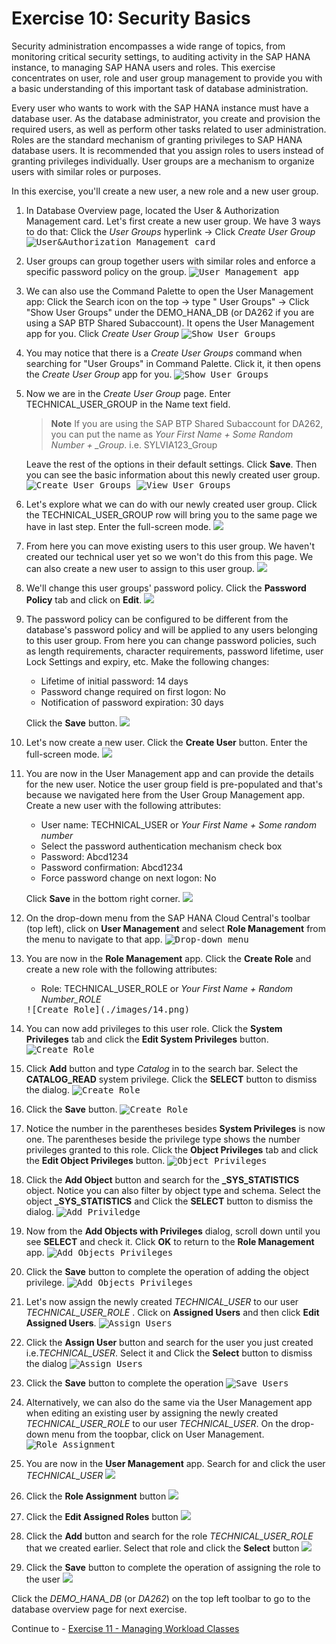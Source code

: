 # Exercise 10: Security Basics
Security administration encompasses a wide range of topics, from monitoring critical security settings, to auditing activity in the SAP HANA instance, to managing SAP HANA users and roles. This exercise concentrates on user, role and user group management to provide you with a basic understanding of this important task of database administration.

Every user who wants to work with the SAP HANA instance must have a database user. As the database administrator, you create and provision the required users, as well as perform other tasks related to user administration. Roles are the standard mechanism of granting privileges to SAP HANA database users. It is recommended that you assign roles to users instead of granting privileges individually. User groups are a mechanism to organize users with similar roles or purposes.

In this exercise, you'll create a new user, a new role and a new user group.

1. In Database Overview page, located the User & Authorization Management card.  Let's first create a new user group. We have 3 ways to do that: Click the *User Groups* hyperlink -> Click *Create User Group*
    <kbd>
    ![User&Authorization Management card](./images/1.png)
    </kbd>
    
2. User groups can group together users with similar roles and enforce a specific password policy on the group.
    <kbd>
    ![User Management app](./images/2.png)
    </kbd>

3. We can also use the Command Palette to open the User Management app:
    Click the Search icon on the top -> type " User Groups" -> Click "Show User Groups" under the DEMO_HANA_DB (or DA262 if you are using a SAP BTP Shared Subaccount). It opens the User Management app for you. Click *Create User Group*
    <kbd>
    ![Show User Groups](./images/3.png)
    </kbd>

4. You may notice that there is a *Create User Groups* command when searching for "User Groups" in Command Palette. Click it, it then opens the *Create User Group* app for you.
    <kbd>
    ![Show User Groups](./images/4.png)
    </kbd>

5. Now we are in the *Create User Group* page. Enter TECHNICAL_USER_GROUP in the Name text field. 
   
    > **Note**
    If you are using the SAP BTP Shared Subaccount for DA262, you can put the name as *Your First Name + Some Random Number + _Group*. i.e. SYLVIA123_Group


   Leave the rest of the options in their default settings. Click **Save**. Then you can see the basic information about this newly created user group.
    <kbd>
    ![Create User Groups](./images/5.png)
    </kbd>
    <kbd>
    ![View User Groups](./images/6.png)
    </kbd>

6. Let's explore what we can do with our newly created user group. Click the TECHNICAL_USER_GROUP row will bring you to the same page we have in last step. Enter the full-screen mode. 
   <kbd>
    ![](./images/7.png)
    </kbd>

7. From here you can move existing users to this user group. We haven't created our technical user yet so we won't do this from this page. We can also create a new user to assign to this user group.
    <kbd>
    ![](./images/8.png)
    </kbd>
8. We'll change this user groups' password policy. Click the **Password Policy** tab and click on **Edit**.
     <kbd>
    ![](./images/9.png)
    </kbd>

9. The password policy can be configured to be different from the database's password policy and will be applied to any users belonging to this user group. From here you can change password policies, such as length requirements, character requirements, password lifetime, user Lock Settings and expiry, etc. Make the following changes:

    * Lifetime of initial password: 14 days
    * Password change required on first logon: No
    * Notification of password expiration: 30 days

    Click the **Save** button.
    <kbd>
    ![](./images/10.png)
    </kbd>

10. Let's now create a new user. Click the **Create User** button. Enter the full-screen mode.
    <kbd>
    ![](./images/11.png)
    </kbd>

11. You are now in the User Management app and can provide the details for the new user. Notice the user group field is pre-populated and that's because we navigated here from the User Group Management app. Create a new user with the following attributes:

    * User name: TECHNICAL_USER or *Your First Name + Some random number* 
    * Select the password authentication mechanism check box
    * Password: Abcd1234
    * Password confirmation: Abcd1234
    * Force password change on next logon: No
   
    Click **Save** in the bottom right corner.
    <kbd>
    ![](./images/12.png)
    </kbd>

12.  On the drop-down menu from the SAP HANA Cloud Central's toolbar (top left), click on **User Management** and select **Role Management** from the menu to navigate to that app.
    <kbd>
    ![Drop-down menu](./images/13.png)
    </kbd>

13. You are now in the **Role Management** app. Click the **Create Role** and create a new role with the following attributes:
    * Role: TECHNICAL_USER_ROLE or *Your First Name + Random Number_ROLE*
    <kbd>
    ![Create Role](./images/14.png)
    </kbd>

14. You can now add privileges to this user role. Click the **System Privileges** tab and click the **Edit System Privileges** button.
    <kbd>
    ![Create Role](./images/15.png)
    </kbd>

15. Click **Add** button and type *Catalog* in to the search bar. Select the **CATALOG_READ** system privilege. Click the **SELECT** button to dismiss the dialog.
    <kbd>
    ![Create Role](./images/16.png)
    </kbd>

16.  Click the **Save** button. 
    <kbd>
    ![Create Role](./images/17.png)
    </kbd>

17. Notice the number in the parentheses besides **System Privileges** is now one. The parentheses beside the privilege type shows the number privileges granted to this role. Click the **Object Privileges** tab and click the **Edit Object Privileges** button.
    <kbd>
    ![Object Privileges](./images/18.png)
    </kbd>

18. Click the **Add Object** button and search for the **_SYS_STATISTICS** object. Notice you can also filter by object type and schema. Select the object **_SYS_STATISTICS** and Click the **SELECT** button to dismiss the dialog.
    <kbd>
    ![Add Priviledge](./images/19.png)
    </kbd>

19. Now from the **Add Objects with Privileges** dialog, scroll down until you see **SELECT** and check it. Click **OK** to return to the **Role Management** app.
    <kbd>
    ![Add Objects Privileges](./images/20.png)
    </kbd>

20. Click the **Save** button to complete the operation of adding the object privilege.
    <kbd>
    ![Add Objects Privileges](./images/21.png)
    </kbd>
21. Let's now assign the newly created *TECHNICAL_USER* to our user *TECHNICAL_USER_ROLE* . Click on **Assigned Users** and then click **Edit Assigned Users**.
    <kbd>
    ![Assign Users](./images/22.png)
    </kbd>
22. Click the **Assign User** button and search for the user you just created i.e.*TECHNICAL_USER*. Select it and Click the **Select** button to dismiss the dialog
    <kbd>
    ![Assign Users](./images/23.png)
    </kbd>

23.  Click the **Save** button to complete the operation
    <kbd>
    ![Save Users](./images/24.png)
    </kbd>
24.  Alternatively, we can also do the same via the User Management app when editing an existing user by assigning the newly created *TECHNICAL_USER_ROLE* to our user *TECHNICAL_USER*. On the drop-down menu from the toopbar, click on User Management.
     <kbd>
    ![Role Assignment](./images/25.png)
    </kbd>

25.  You are now in the **User Management** app. Search for and click the user *TECHNICAL_USER* 
    <kbd>
    ![](./images/26.png)
    </kbd>

26.  Click the **Role Assignment** button
     <kbd>
    ![](./images/27.png)
    </kbd>
27.  Click the **Edit Assigned Roles** button
     <kbd>
    ![](./images/28.png)
    </kbd>
28.  Click the **Add** button and search for the role *TECHNICAL_USER_ROLE* that we created earlier. Select that role and click the **Select** button
     <kbd>
    ![](./images/29.png)
    </kbd>

29.  Click the **Save** button to complete the operation of assigning the role to the user
     <kbd>
    ![](./images/30.png)
    </kbd>

Click the *DEMO_HANA_DB* (or *DA262*) on the top left toolbar to go to the database overview page for next exercise.

Continue to - [Exercise 11 - Managing Workload Classes](../ex11-Workload/README.md)
